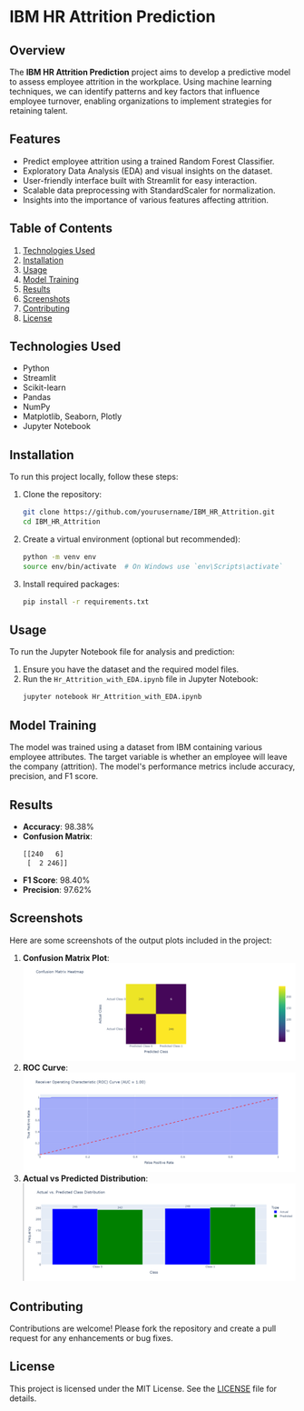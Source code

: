 # IBM HR Attrition Prediction

## Overview
The **IBM HR Attrition Prediction** project aims to develop a predictive model to assess employee attrition in the workplace. Using machine learning techniques, we can identify patterns and key factors that influence employee turnover, enabling organizations to implement strategies for retaining talent.

## Features
- Predict employee attrition using a trained Random Forest Classifier.
- Exploratory Data Analysis (EDA) and visual insights on the dataset.
- User-friendly interface built with Streamlit for easy interaction.
- Scalable data preprocessing with StandardScaler for normalization.
- Insights into the importance of various features affecting attrition.

## Table of Contents
1. [Technologies Used](#technologies-used)
2. [Installation](#installation)
3. [Usage](#usage)
4. [Model Training](#model-training)
5. [Results](#results)
6. [Screenshots](#screenshots)
7. [Contributing](#contributing)
8. [License](#license)

## Technologies Used
- Python
- Streamlit
- Scikit-learn
- Pandas
- NumPy
- Matplotlib, Seaborn, Plotly
- Jupyter Notebook

## Installation
To run this project locally, follow these steps:

1. Clone the repository:
   ```bash
   git clone https://github.com/yourusername/IBM_HR_Attrition.git
   cd IBM_HR_Attrition
   ```

2. Create a virtual environment (optional but recommended):
   ```bash
   python -m venv env
   source env/bin/activate  # On Windows use `env\Scripts\activate`
   ```

3. Install required packages:
   ```bash
   pip install -r requirements.txt
   ```

## Usage
To run the Jupyter Notebook file for analysis and prediction:

1. Ensure you have the dataset and the required model files.
2. Run the `Hr_Attrition_with_EDA.ipynb` file in Jupyter Notebook:
   ```bash
   jupyter notebook Hr_Attrition_with_EDA.ipynb
   ```

## Model Training
The model was trained using a dataset from IBM containing various employee attributes. The target variable is whether an employee will leave the company (attrition). The model's performance metrics include accuracy, precision, and F1 score.

## Results
- **Accuracy**: 98.38%
- **Confusion Matrix**: 
  ```
  [[240   6]
   [  2 246]]
  ```
- **F1 Score**: 98.40%
- **Precision**: 97.62%

## Screenshots
Here are some screenshots of the output plots included in the project:

1. **Confusion Matrix Plot**: ![Confusion Matrix Plot](screenshots/Confusion_Matrix.png)
2. **ROC Curve**: ![ROC Curve](screenshots/roc_curve.png)
3. **Actual vs Predicted Distribution**: ![Actual vs Predicted](screenshots/Distribution.png)

## Contributing
Contributions are welcome! Please fork the repository and create a pull request for any enhancements or bug fixes.

## License
This project is licensed under the MIT License. See the [LICENSE](LICENSE) file for details.
